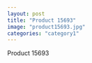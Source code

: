 ```yaml
---
layout: post
title: "Product 15693"
image: "product15693.jpg"
categories: "category1"
---
```

Product 15693
